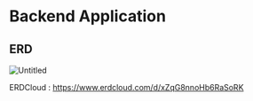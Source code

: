 # Backend Application

## ERD

![Untitled](https://s3-us-west-2.amazonaws.com/secure.notion-static.com/b928d9e5-ff9e-4a05-b3ee-a6ba9b3a9b98/Untitled.png)

ERDCloud : https://www.erdcloud.com/d/xZqG8nnoHb6RaSoRK

